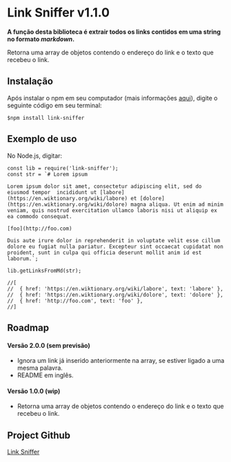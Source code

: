 # Link Sniffer v1.1.0

**A função desta biblioteca é extrair todos os links contidos em uma string no formato _markdown_.** 

Retorna uma array de objetos contendo o endereço do link e o texto que recebeu o link.

## Instalação

Após instalar o npm em seu computador (mais informações [aqui](https://www.npmjs.com/get-npm)), digite o seguinte código em seu terminal:

```
$npm install link-sniffer
```

## Exemplo de uso

No Node.js, digitar:

```
const lib = require('link-sniffer');
const str = `# Lorem ipsum

Lorem ipsum dolor sit amet, consectetur adipiscing elit, sed do eiusmod tempor  incididunt ut [labore](https://en.wiktionary.org/wiki/labore) et [dolore](https://en.wiktionary.org/wiki/dolore) magna aliqua. Ut enim ad minim veniam, quis nostrud exercitation ullamco laboris nisi ut aliquip ex ea commodo consequat.

[foo](http://foo.com)

Duis aute irure dolor in reprehenderit in voluptate velit esse cillum dolore eu fugiat nulla pariatur. Excepteur sint occaecat cupidatat non proident, sunt in culpa qui officia deserunt mollit anim id est laborum.`;

lib.getLinksFromMd(str);

//[
//  { href: 'https://en.wiktionary.org/wiki/labore', text: 'labore' },
//  { href: 'https://en.wiktionary.org/wiki/dolore', text: 'dolore' },
//  { href: 'http://foo.com', text: 'foo' },
//]
```

## Roadmap

#### Versão 2.0.0 (sem previsão)
- Ignora um link já inserido anteriormente na array, se estiver ligado a uma mesma palavra.
- README em inglês.

#### Versão 1.0.0 (wip)

- Retorna uma array de objetos contendo o endereço do link e o texto que recebeu o link.

## Project Github

[Link Sniffer](https://github.com/marciapsilva/link-sniffer)